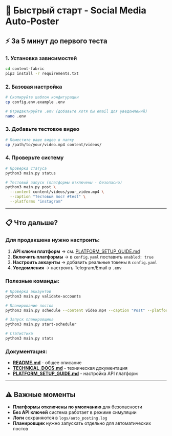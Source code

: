 # 🚀 Быстрый старт - Social Media Auto-Poster

## ⚡ За 5 минут до первого теста

### 1. Установка зависимостей
```bash
cd content-fabric
pip3 install -r requirements.txt
```

### 2. Базовая настройка
```bash
# Скопируйте шаблон конфигурации
cp config.env.example .env

# Отредактируйте .env (добавьте хотя бы email для уведомлений)
nano .env
```

### 3. Добавьте тестовое видео
```bash
# Поместите ваше видео в папку
cp /path/to/your/video.mp4 content/videos/
```

### 4. Проверьте систему
```bash
# Проверка статуса
python3 main.py status

# Тестовый запуск (платформы отключены - безопасно)
python3 main.py post \
  --content content/videos/your_video.mp4 \
  --caption "Тестовый пост #test" \
  --platforms "instagram"
```

---

## 📋 Что дальше?

### Для продакшена нужно настроить:

1. **API ключи платформ** → см. [PLATFORM_SETUP_GUIDE.md](PLATFORM_SETUP_GUIDE.md)
2. **Включить платформы** → в `config.yaml` поставить `enabled: true`
3. **Настроить аккаунты** → добавить реальные токены в `config.yaml`
4. **Уведомления** → настроить Telegram/Email в `.env`

### Полезные команды:

```bash
# Проверка аккаунтов
python3 main.py validate-accounts

# Планирование постов
python3 main.py schedule --content video.mp4 --caption "Post" --platforms "instagram"

# Запуск планировщика
python3 main.py start-scheduler

# Статистика
python3 main.py stats
```

### Документация:
- **[README.md](README.md)** - общее описание
- **[TECHNICAL_DOCS.md](TECHNICAL_DOCS.md)** - техническая документация  
- **[PLATFORM_SETUP_GUIDE.md](PLATFORM_SETUP_GUIDE.md)** - настройка API платформ

---

## ⚠️ Важные моменты

- **Платформы отключены по умолчанию** для безопасности
- **Без API ключей** система работает в режиме симуляции
- **Логи** сохраняются в `logs/auto_posting.log`
- **Планировщик** нужно запускать отдельно для автоматических постов
